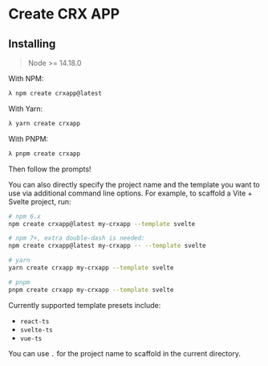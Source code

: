 # Create CRX APP

## Installing

> Node >= 14.18.0

With NPM:

```bash
λ npm create crxapp@latest
```

With Yarn:

```bash
λ yarn create crxapp
```

With PNPM:

```bash
λ pnpm create crxapp
```

Then follow the prompts!

You can also directly specify the project name and the template you want to use via additional command line options. For example, to scaffold a Vite + Svelte project, run:

```bash
# npm 6.x
npm create crxapp@latest my-crxapp --template svelte

# npm 7+, extra double-dash is needed:
npm create crxapp@latest my-crxapp -- --template svelte

# yarn
yarn create crxapp my-crxapp --template svelte

# pnpm
pnpm create crxapp my-crxapp --template svelte
```

Currently supported template presets include:

- `react-ts`
- `svelte-ts`
- `vue-ts`

You can use `.` for the project name to scaffold in the current directory.
